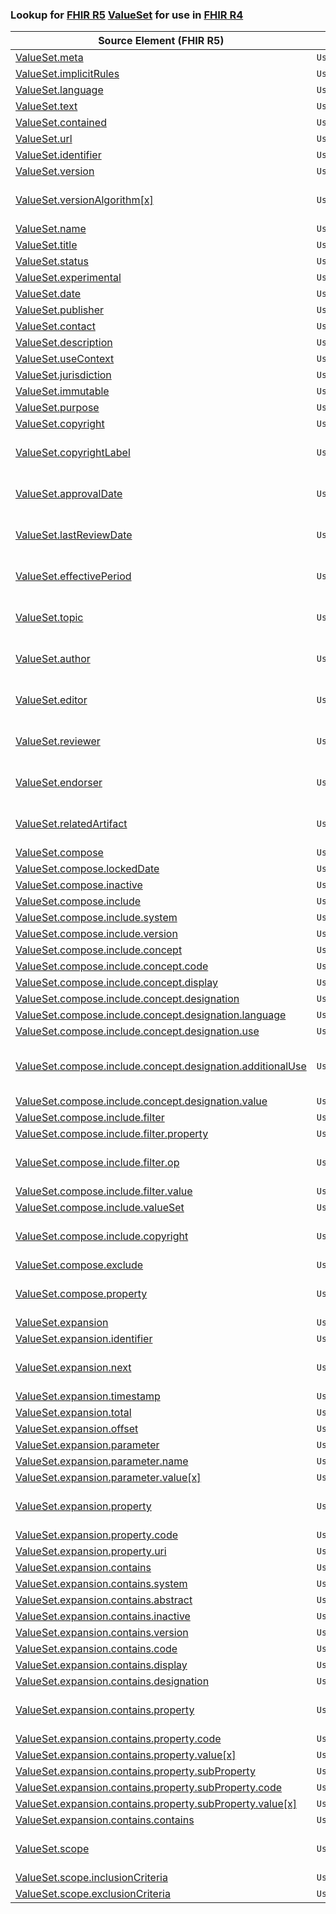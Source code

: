 ### Lookup for [FHIR R5](https://hl7.org/fhir/R5/) [ValueSet](https://hl7.org/fhir/R5/ValueSet.html) for use in [FHIR R4](https://hl7.org/fhir/R4/)

| Source Element (FHIR R5) | Usage | Target |
| -------------- | ----- | ------ |
| [ValueSet.meta](https://hl7.org/fhir/R5/ValueSet.html#resource) | `UseElementSameName` | [ValueSet.meta](https://hl7.org/fhir/R4/ValueSet.html#resource) |
| [ValueSet.implicitRules](https://hl7.org/fhir/R5/ValueSet.html#resource) | `UseElementSameName` | [ValueSet.implicitRules](https://hl7.org/fhir/R4/ValueSet.html#resource) |
| [ValueSet.language](https://hl7.org/fhir/R5/ValueSet.html#resource) | `UseElementSameName` | [ValueSet.language](https://hl7.org/fhir/R4/ValueSet.html#resource) |
| [ValueSet.text](https://hl7.org/fhir/R5/ValueSet.html#resource) | `UseElementSameName` | [ValueSet.text](https://hl7.org/fhir/R4/ValueSet.html#resource) |
| [ValueSet.contained](https://hl7.org/fhir/R5/ValueSet.html#resource) | `UseElementSameName` | [ValueSet.contained](https://hl7.org/fhir/R4/ValueSet.html#resource) |
| [ValueSet.url](https://hl7.org/fhir/R5/ValueSet.html#resource) | `UseElementSameName` | [ValueSet.url](https://hl7.org/fhir/R4/ValueSet.html#resource) |
| [ValueSet.identifier](https://hl7.org/fhir/R5/ValueSet.html#resource) | `UseElementSameName` | [ValueSet.identifier](https://hl7.org/fhir/R4/ValueSet.html#resource) |
| [ValueSet.version](https://hl7.org/fhir/R5/ValueSet.html#resource) | `UseElementSameName` | [ValueSet.version](https://hl7.org/fhir/R4/ValueSet.html#resource) |
| [ValueSet.versionAlgorithm[x]](https://hl7.org/fhir/R5/ValueSet.html#resource) | `UseExtension` | [http://hl7.org/fhir/5.0/StructureDefinition/extension-ValueSet.versionAlgorithm](StructureDefinition-ext-R5-ValueSet.versionAlgorithm.html) |
| [ValueSet.name](https://hl7.org/fhir/R5/ValueSet.html#resource) | `UseElementSameName` | [ValueSet.name](https://hl7.org/fhir/R4/ValueSet.html#resource) |
| [ValueSet.title](https://hl7.org/fhir/R5/ValueSet.html#resource) | `UseElementSameName` | [ValueSet.title](https://hl7.org/fhir/R4/ValueSet.html#resource) |
| [ValueSet.status](https://hl7.org/fhir/R5/ValueSet.html#resource) | `UseElementSameName` | [ValueSet.status](https://hl7.org/fhir/R4/ValueSet.html#resource) |
| [ValueSet.experimental](https://hl7.org/fhir/R5/ValueSet.html#resource) | `UseElementSameName` | [ValueSet.experimental](https://hl7.org/fhir/R4/ValueSet.html#resource) |
| [ValueSet.date](https://hl7.org/fhir/R5/ValueSet.html#resource) | `UseElementSameName` | [ValueSet.date](https://hl7.org/fhir/R4/ValueSet.html#resource) |
| [ValueSet.publisher](https://hl7.org/fhir/R5/ValueSet.html#resource) | `UseElementSameName` | [ValueSet.publisher](https://hl7.org/fhir/R4/ValueSet.html#resource) |
| [ValueSet.contact](https://hl7.org/fhir/R5/ValueSet.html#resource) | `UseElementSameName` | [ValueSet.contact](https://hl7.org/fhir/R4/ValueSet.html#resource) |
| [ValueSet.description](https://hl7.org/fhir/R5/ValueSet.html#resource) | `UseElementSameName` | [ValueSet.description](https://hl7.org/fhir/R4/ValueSet.html#resource) |
| [ValueSet.useContext](https://hl7.org/fhir/R5/ValueSet.html#resource) | `UseElementSameName` | [ValueSet.useContext](https://hl7.org/fhir/R4/ValueSet.html#resource) |
| [ValueSet.jurisdiction](https://hl7.org/fhir/R5/ValueSet.html#resource) | `UseElementSameName` | [ValueSet.jurisdiction](https://hl7.org/fhir/R4/ValueSet.html#resource) |
| [ValueSet.immutable](https://hl7.org/fhir/R5/ValueSet.html#resource) | `UseElementSameName` | [ValueSet.immutable](https://hl7.org/fhir/R4/ValueSet.html#resource) |
| [ValueSet.purpose](https://hl7.org/fhir/R5/ValueSet.html#resource) | `UseElementSameName` | [ValueSet.purpose](https://hl7.org/fhir/R4/ValueSet.html#resource) |
| [ValueSet.copyright](https://hl7.org/fhir/R5/ValueSet.html#resource) | `UseElementSameName` | [ValueSet.copyright](https://hl7.org/fhir/R4/ValueSet.html#resource) |
| [ValueSet.copyrightLabel](https://hl7.org/fhir/R5/ValueSet.html#resource) | `UseExtension` | [http://hl7.org/fhir/5.0/StructureDefinition/extension-ValueSet.copyrightLabel](StructureDefinition-ext-R5-ValueSet.copyrightLabel.html) |
| [ValueSet.approvalDate](https://hl7.org/fhir/R5/ValueSet.html#resource) | `UseExtension` | [http://hl7.org/fhir/5.0/StructureDefinition/extension-ValueSet.approvalDate](StructureDefinition-ext-R5-ValueSet.approvalDate.html) |
| [ValueSet.lastReviewDate](https://hl7.org/fhir/R5/ValueSet.html#resource) | `UseExtension` | [http://hl7.org/fhir/5.0/StructureDefinition/extension-ValueSet.lastReviewDate](StructureDefinition-ext-R5-ValueSet.lastReviewDate.html) |
| [ValueSet.effectivePeriod](https://hl7.org/fhir/R5/ValueSet.html#resource) | `UseExtension` | [http://hl7.org/fhir/5.0/StructureDefinition/extension-ValueSet.effectivePeriod](StructureDefinition-ext-R5-ValueSet.effectivePeriod.html) |
| [ValueSet.topic](https://hl7.org/fhir/R5/ValueSet.html#resource) | `UseExtension` | [http://hl7.org/fhir/5.0/StructureDefinition/extension-ValueSet.topic](StructureDefinition-ext-R5-ValueSet.topic.html) |
| [ValueSet.author](https://hl7.org/fhir/R5/ValueSet.html#resource) | `UseExtension` | [http://hl7.org/fhir/5.0/StructureDefinition/extension-ValueSet.author](StructureDefinition-ext-R5-ValueSet.author.html) |
| [ValueSet.editor](https://hl7.org/fhir/R5/ValueSet.html#resource) | `UseExtension` | [http://hl7.org/fhir/5.0/StructureDefinition/extension-ValueSet.editor](StructureDefinition-ext-R5-ValueSet.editor.html) |
| [ValueSet.reviewer](https://hl7.org/fhir/R5/ValueSet.html#resource) | `UseExtension` | [http://hl7.org/fhir/5.0/StructureDefinition/extension-ValueSet.reviewer](StructureDefinition-ext-R5-ValueSet.reviewer.html) |
| [ValueSet.endorser](https://hl7.org/fhir/R5/ValueSet.html#resource) | `UseExtension` | [http://hl7.org/fhir/5.0/StructureDefinition/extension-ValueSet.endorser](StructureDefinition-ext-R5-ValueSet.endorser.html) |
| [ValueSet.relatedArtifact](https://hl7.org/fhir/R5/ValueSet.html#resource) | `UseExtension` | [http://hl7.org/fhir/5.0/StructureDefinition/extension-ValueSet.relatedArtifact](StructureDefinition-ext-R5-ValueSet.relatedArtifact.html) |
| [ValueSet.compose](https://hl7.org/fhir/R5/ValueSet.html#resource) | `UseElementSameName` | [ValueSet.compose](https://hl7.org/fhir/R4/ValueSet.html#resource) |
| [ValueSet.compose.lockedDate](https://hl7.org/fhir/R5/ValueSet.html#resource) | `UseElementSameName` | [ValueSet.compose.lockedDate](https://hl7.org/fhir/R4/ValueSet.html#resource) |
| [ValueSet.compose.inactive](https://hl7.org/fhir/R5/ValueSet.html#resource) | `UseElementSameName` | [ValueSet.compose.inactive](https://hl7.org/fhir/R4/ValueSet.html#resource) |
| [ValueSet.compose.include](https://hl7.org/fhir/R5/ValueSet.html#resource) | `UseElementSameName` | [ValueSet.compose.include](https://hl7.org/fhir/R4/ValueSet.html#resource) |
| [ValueSet.compose.include.system](https://hl7.org/fhir/R5/ValueSet.html#resource) | `UseElementSameName` | [ValueSet.compose.include.system](https://hl7.org/fhir/R4/ValueSet.html#resource) |
| [ValueSet.compose.include.version](https://hl7.org/fhir/R5/ValueSet.html#resource) | `UseElementSameName` | [ValueSet.compose.include.version](https://hl7.org/fhir/R4/ValueSet.html#resource) |
| [ValueSet.compose.include.concept](https://hl7.org/fhir/R5/ValueSet.html#resource) | `UseElementSameName` | [ValueSet.compose.include.concept](https://hl7.org/fhir/R4/ValueSet.html#resource) |
| [ValueSet.compose.include.concept.code](https://hl7.org/fhir/R5/ValueSet.html#resource) | `UseElementSameName` | [ValueSet.compose.include.concept.code](https://hl7.org/fhir/R4/ValueSet.html#resource) |
| [ValueSet.compose.include.concept.display](https://hl7.org/fhir/R5/ValueSet.html#resource) | `UseElementSameName` | [ValueSet.compose.include.concept.display](https://hl7.org/fhir/R4/ValueSet.html#resource) |
| [ValueSet.compose.include.concept.designation](https://hl7.org/fhir/R5/ValueSet.html#resource) | `UseElementSameName` | [ValueSet.compose.include.concept.designation](https://hl7.org/fhir/R4/ValueSet.html#resource) |
| [ValueSet.compose.include.concept.designation.language](https://hl7.org/fhir/R5/ValueSet.html#resource) | `UseElementSameName` | [ValueSet.compose.include.concept.designation.language](https://hl7.org/fhir/R4/ValueSet.html#resource) |
| [ValueSet.compose.include.concept.designation.use](https://hl7.org/fhir/R5/ValueSet.html#resource) | `UseElementSameName` | [ValueSet.compose.include.concept.designation.use](https://hl7.org/fhir/R4/ValueSet.html#resource) |
| [ValueSet.compose.include.concept.designation.additionalUse](https://hl7.org/fhir/R5/ValueSet.html#resource) | `UseExtension` | [http://hl7.org/fhir/5.0/StructureDefinition/extension-ValueSet.compose.include.concept.designation.additionalUse](StructureDefinition-ext-R5-ValueSet.co.in.co.de.additionalUse.html) |
| [ValueSet.compose.include.concept.designation.value](https://hl7.org/fhir/R5/ValueSet.html#resource) | `UseElementSameName` | [ValueSet.compose.include.concept.designation.value](https://hl7.org/fhir/R4/ValueSet.html#resource) |
| [ValueSet.compose.include.filter](https://hl7.org/fhir/R5/ValueSet.html#resource) | `UseElementSameName` | [ValueSet.compose.include.filter](https://hl7.org/fhir/R4/ValueSet.html#resource) |
| [ValueSet.compose.include.filter.property](https://hl7.org/fhir/R5/ValueSet.html#resource) | `UseElementSameName` | [ValueSet.compose.include.filter.property](https://hl7.org/fhir/R4/ValueSet.html#resource) |
| [ValueSet.compose.include.filter.op](https://hl7.org/fhir/R5/ValueSet.html#resource) | `UseExtension` | [http://hl7.org/fhir/5.0/StructureDefinition/extension-ValueSet.compose.include.filter.op](StructureDefinition-ext-R5-ValueSet.co.in.fi.op.html) |
| [ValueSet.compose.include.filter.value](https://hl7.org/fhir/R5/ValueSet.html#resource) | `UseElementSameName` | [ValueSet.compose.include.filter.value](https://hl7.org/fhir/R4/ValueSet.html#resource) |
| [ValueSet.compose.include.valueSet](https://hl7.org/fhir/R5/ValueSet.html#resource) | `UseElementSameName` | [ValueSet.compose.include.valueSet](https://hl7.org/fhir/R4/ValueSet.html#resource) |
| [ValueSet.compose.include.copyright](https://hl7.org/fhir/R5/ValueSet.html#resource) | `UseExtension` | [http://hl7.org/fhir/5.0/StructureDefinition/extension-ValueSet.compose.include.copyright](StructureDefinition-ext-R5-ValueSet.co.in.copyright.html) |
| [ValueSet.compose.exclude](https://hl7.org/fhir/R5/ValueSet.html#resource) | `UseElementSameName` | [ValueSet.compose.exclude](https://hl7.org/fhir/R4/ValueSet.html#resource) |
| [ValueSet.compose.property](https://hl7.org/fhir/R5/ValueSet.html#resource) | `UseExtension` | [http://hl7.org/fhir/5.0/StructureDefinition/extension-ValueSet.compose.property](StructureDefinition-ext-R5-ValueSet.co.property.html) |
| [ValueSet.expansion](https://hl7.org/fhir/R5/ValueSet.html#resource) | `UseElementSameName` | [ValueSet.expansion](https://hl7.org/fhir/R4/ValueSet.html#resource) |
| [ValueSet.expansion.identifier](https://hl7.org/fhir/R5/ValueSet.html#resource) | `UseElementSameName` | [ValueSet.expansion.identifier](https://hl7.org/fhir/R4/ValueSet.html#resource) |
| [ValueSet.expansion.next](https://hl7.org/fhir/R5/ValueSet.html#resource) | `UseExtension` | [http://hl7.org/fhir/5.0/StructureDefinition/extension-ValueSet.expansion.next](StructureDefinition-ext-R5-ValueSet.ex.next.html) |
| [ValueSet.expansion.timestamp](https://hl7.org/fhir/R5/ValueSet.html#resource) | `UseElementSameName` | [ValueSet.expansion.timestamp](https://hl7.org/fhir/R4/ValueSet.html#resource) |
| [ValueSet.expansion.total](https://hl7.org/fhir/R5/ValueSet.html#resource) | `UseElementSameName` | [ValueSet.expansion.total](https://hl7.org/fhir/R4/ValueSet.html#resource) |
| [ValueSet.expansion.offset](https://hl7.org/fhir/R5/ValueSet.html#resource) | `UseElementSameName` | [ValueSet.expansion.offset](https://hl7.org/fhir/R4/ValueSet.html#resource) |
| [ValueSet.expansion.parameter](https://hl7.org/fhir/R5/ValueSet.html#resource) | `UseElementSameName` | [ValueSet.expansion.parameter](https://hl7.org/fhir/R4/ValueSet.html#resource) |
| [ValueSet.expansion.parameter.name](https://hl7.org/fhir/R5/ValueSet.html#resource) | `UseElementSameName` | [ValueSet.expansion.parameter.name](https://hl7.org/fhir/R4/ValueSet.html#resource) |
| [ValueSet.expansion.parameter.value[x]](https://hl7.org/fhir/R5/ValueSet.html#resource) | `UseElementSameName` | [ValueSet.expansion.parameter.value[x]](https://hl7.org/fhir/R4/ValueSet.html#resource) |
| [ValueSet.expansion.property](https://hl7.org/fhir/R5/ValueSet.html#resource) | `UseExtension` | [http://hl7.org/fhir/5.0/StructureDefinition/extension-ValueSet.expansion.property](StructureDefinition-ext-R5-ValueSet.ex.property.html) |
| [ValueSet.expansion.property.code](https://hl7.org/fhir/R5/ValueSet.html#resource) | `UseExtensionFromAncestor` | - |
| [ValueSet.expansion.property.uri](https://hl7.org/fhir/R5/ValueSet.html#resource) | `UseExtensionFromAncestor` | - |
| [ValueSet.expansion.contains](https://hl7.org/fhir/R5/ValueSet.html#resource) | `UseElementSameName` | [ValueSet.expansion.contains](https://hl7.org/fhir/R4/ValueSet.html#resource) |
| [ValueSet.expansion.contains.system](https://hl7.org/fhir/R5/ValueSet.html#resource) | `UseElementSameName` | [ValueSet.expansion.contains.system](https://hl7.org/fhir/R4/ValueSet.html#resource) |
| [ValueSet.expansion.contains.abstract](https://hl7.org/fhir/R5/ValueSet.html#resource) | `UseElementSameName` | [ValueSet.expansion.contains.abstract](https://hl7.org/fhir/R4/ValueSet.html#resource) |
| [ValueSet.expansion.contains.inactive](https://hl7.org/fhir/R5/ValueSet.html#resource) | `UseElementSameName` | [ValueSet.expansion.contains.inactive](https://hl7.org/fhir/R4/ValueSet.html#resource) |
| [ValueSet.expansion.contains.version](https://hl7.org/fhir/R5/ValueSet.html#resource) | `UseElementSameName` | [ValueSet.expansion.contains.version](https://hl7.org/fhir/R4/ValueSet.html#resource) |
| [ValueSet.expansion.contains.code](https://hl7.org/fhir/R5/ValueSet.html#resource) | `UseElementSameName` | [ValueSet.expansion.contains.code](https://hl7.org/fhir/R4/ValueSet.html#resource) |
| [ValueSet.expansion.contains.display](https://hl7.org/fhir/R5/ValueSet.html#resource) | `UseElementSameName` | [ValueSet.expansion.contains.display](https://hl7.org/fhir/R4/ValueSet.html#resource) |
| [ValueSet.expansion.contains.designation](https://hl7.org/fhir/R5/ValueSet.html#resource) | `UseElementSameName` | [ValueSet.expansion.contains.designation](https://hl7.org/fhir/R4/ValueSet.html#resource) |
| [ValueSet.expansion.contains.property](https://hl7.org/fhir/R5/ValueSet.html#resource) | `UseExtension` | [http://hl7.org/fhir/5.0/StructureDefinition/extension-ValueSet.expansion.contains.property](StructureDefinition-ext-R5-ValueSet.ex.co.property.html) |
| [ValueSet.expansion.contains.property.code](https://hl7.org/fhir/R5/ValueSet.html#resource) | `UseExtensionFromAncestor` | - |
| [ValueSet.expansion.contains.property.value[x]](https://hl7.org/fhir/R5/ValueSet.html#resource) | `UseExtensionFromAncestor` | - |
| [ValueSet.expansion.contains.property.subProperty](https://hl7.org/fhir/R5/ValueSet.html#resource) | `UseExtensionFromAncestor` | - |
| [ValueSet.expansion.contains.property.subProperty.code](https://hl7.org/fhir/R5/ValueSet.html#resource) | `UseExtensionFromAncestor` | - |
| [ValueSet.expansion.contains.property.subProperty.value[x]](https://hl7.org/fhir/R5/ValueSet.html#resource) | `UseExtensionFromAncestor` | - |
| [ValueSet.expansion.contains.contains](https://hl7.org/fhir/R5/ValueSet.html#resource) | `UseElementSameName` | [ValueSet.expansion.contains.contains](https://hl7.org/fhir/R4/ValueSet.html#resource) |
| [ValueSet.scope](https://hl7.org/fhir/R5/ValueSet.html#resource) | `UseExtension` | [http://hl7.org/fhir/5.0/StructureDefinition/extension-ValueSet.scope](StructureDefinition-ext-R5-ValueSet.scope.html) |
| [ValueSet.scope.inclusionCriteria](https://hl7.org/fhir/R5/ValueSet.html#resource) | `UseExtensionFromAncestor` | - |
| [ValueSet.scope.exclusionCriteria](https://hl7.org/fhir/R5/ValueSet.html#resource) | `UseExtensionFromAncestor` | - |
